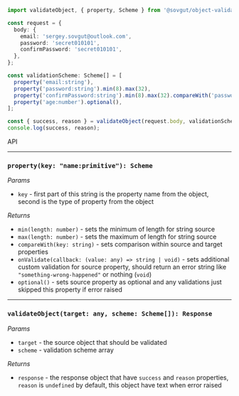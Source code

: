 ```typescript
import validateObject, { property, Scheme } from '@sovgut/object-validation';

const request = {
  body: {
    email: 'sergey.sovgut@outlook.com',
    password: 'secret010101',
    confirmPassword: 'secret010101',
  },
};

const validationScheme: Scheme[] = [
  property('email:string'),
  property('password:string').min(8).max(32),
  property('confirmPassword:string').min(8).max(32).compareWith('password'),
  property('age:number').optional(),
];

const { success, reason } = validateObject(request.body, validationScheme);
console.log(success, reason);
```

API

<hr />

### `property(key: "name:primitive"): Scheme`

_Params_

- `key` - first part of this string is the property name from the object, second is the type of property from the object

_Returns_

- `min(length: number)` - sets the minimum of length for string source
- `max(length: number)` - sets the maximum of length for string source
- `compareWith(key: string)` - sets comparison within source and target properties
- `onValidate(callback: (value: any) => string | void)` - sets additional custom validation for source property, should return an error string like `"something-wrong-happened"` or nothing (`void`)
- `optional()` - sets source property as optional and any validations just skipped this property if error raised

<hr />

### `validateObject(target: any, scheme: Scheme[]): Response`

_Params_

- `target` - the source object that should be validated
- `scheme` - validation scheme array

_Returns_

- `response` - the response object that have `success` and `reason` properties, `reason` is `undefined` by default, this object have text when error raised
